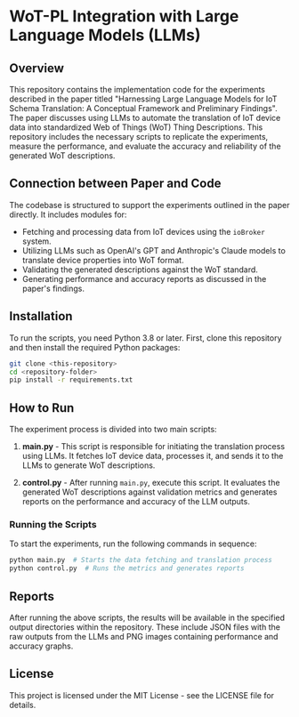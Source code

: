 # WoT-PL Integration with Large Language Models (LLMs)

## Overview
This repository contains the implementation code for the experiments described in the paper titled "Harnessing Large Language Models for IoT Schema Translation: A Conceptual Framework and Preliminary Findings". 
The paper discusses using LLMs to automate the translation of IoT device data into standardized Web of Things (WoT) Thing Descriptions. 
This repository includes the necessary scripts to replicate the experiments, measure the performance, and evaluate the accuracy and reliability of the generated WoT descriptions.

## Connection between Paper and Code
The codebase is structured to support the experiments outlined in the paper directly. It includes modules for:
- Fetching and processing data from IoT devices using the `ioBroker` system.
- Utilizing LLMs such as OpenAI's GPT and Anthropic's Claude models to translate device properties into WoT format.
- Validating the generated descriptions against the WoT standard.
- Generating performance and accuracy reports as discussed in the paper's findings.

## Installation
To run the scripts, you need Python 3.8 or later. First, clone this repository and then install the required Python packages:

```bash
git clone <this-repository>
cd <repository-folder>
pip install -r requirements.txt
```

## How to Run
The experiment process is divided into two main scripts:

1. **main.py** - This script is responsible for initiating the translation process using LLMs. It fetches IoT device data, processes it, and sends it to the LLMs to generate WoT descriptions.

2. **control.py** - After running `main.py`, execute this script. It evaluates the generated WoT descriptions against validation metrics and generates reports on the performance and accuracy of the LLM outputs.

### Running the Scripts
To start the experiments, run the following commands in sequence:

```bash
python main.py  # Starts the data fetching and translation process
python control.py  # Runs the metrics and generates reports
```

## Reports
After running the above scripts, the results will be available in the specified output directories within the repository. These include JSON files with the raw outputs from the LLMs and PNG images containing performance and accuracy graphs.

## License
This project is licensed under the MIT License - see the LICENSE file for details.
